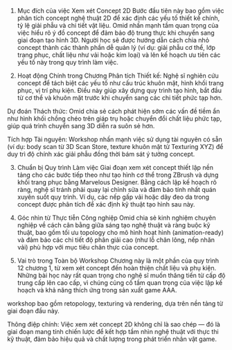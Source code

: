 1. Mục đích của việc Xem xét Concept 2D
Bước đầu tiên này bao gồm việc phân tích concept nghệ thuật 2D để xác định các yếu tố thiết kế chính, tỷ lệ giải phẫu và chi tiết vật liệu. Omid nhấn mạnh tầm quan trọng của việc hiểu rõ ý đồ concept để đảm bảo độ trung thực khi chuyển sang giai đoạn tạo hình 3D. Người học sẽ được hướng dẫn cách chia nhỏ concept thành các thành phần dễ quản lý (ví dụ: giải phẫu cơ thể, lớp trang phục, chất liệu như vải hoặc kim loại) và lên kế hoạch ưu tiên các yếu tố này trong quy trình làm việc.

2. Hoạt động Chính trong Chương
Phân tích Thiết kế: Nghệ sĩ nghiên cứu concept để tách biệt các yếu tố như cấu trúc khuôn mặt, hình khối trang phục, vị trí phụ kiện. Điều này giúp xây dựng quy trình tạo hình, bắt đầu từ cơ thể và khuôn mặt trước khi chuyển sang các chi tiết phức tạp hơn.

Dự đoán Thách thức: Omid chia sẻ cách phát hiện sớm các vấn đề tiềm ẩn như hình khối chồng chéo trên giáp trụ hoặc chuyển đổi chất liệu phức tạp, giúp quá trình chuyển sang 3D diễn ra suôn sẻ hơn.

Tích hợp Tài nguyên: Workshop nhấn mạnh việc sử dụng tài nguyên có sẵn (ví dụ: body scan từ 3D Scan Store, texture khuôn mặt từ Texturing XYZ) để duy trì độ chính xác giải phẫu đồng thời bám sát ý tưởng concept.

3. Chuẩn bị Quy trình Làm việc
Giai đoạn xem xét concept thiết lập nền tảng cho các bước tiếp theo như tạo hình cơ thể trong ZBrush và dựng khối trang phục bằng Marvelous Designer. Bằng cách lập kế hoạch rõ ràng, nghệ sĩ tránh phải quay lại chỉnh sửa và đảm bảo tính nhất quán xuyên suốt quy trình. Ví dụ, các nếp gấp vải hoặc dây đeo da trong concept được phân tích để xác định kỹ thuật tạo hình sau này.

4. Góc nhìn từ Thực tiễn Công nghiệp
Omid chia sẻ kinh nghiệm chuyên nghiệp về cách cân bằng giữa sáng tạo nghệ thuật và ràng buộc kỹ thuật, bao gồm tối ưu topology cho mô hình hoạt hình (animation-ready) và đảm bảo các chi tiết độ phân giải cao (như lỗ chân lông, nếp nhăn vải) phù hợp với mục tiêu chân thực của concept.

5. Vai trò trong Toàn bộ Workshop
Chương này là một phần của quy trình 12 chương 1, từ xem xét concept đến hoàn thiện chất liệu và phụ kiện. Những bài học này rất quan trọng cho nghệ sĩ muốn thăng tiến từ cấp độ trung cấp lên cao cấp, vì chúng củng cố tầm quan trọng của việc lập kế hoạch và khả năng thích ứng trong sản xuất game AAA.

workshop bao gồm retopology, texturing và rendering, dựa trên nền tảng từ giai đoạn đầu này.

Thông điệp chính: Việc xem xét concept 2D không chỉ là sao chép — đó là giai đoạn mang tính chiến lược để kết hợp tầm nhìn nghệ thuật với thực thi kỹ thuật, đảm bảo hiệu quả và chất lượng trong phát triển nhân vật game.
